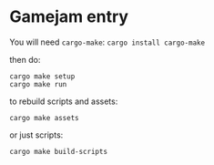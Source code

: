 # Gamejam entry

You will need `cargo-make`: ```cargo install cargo-make```

then do:

```shell
cargo make setup
cargo make run
```


to rebuild scripts and assets:

```shell
cargo make assets
```

or just scripts:

```shell
cargo make build-scripts
```